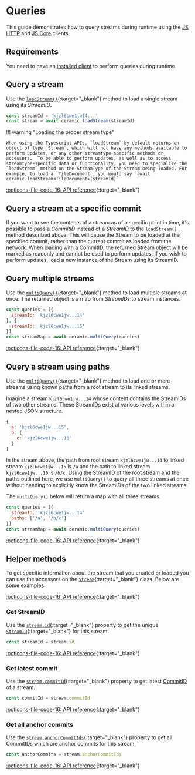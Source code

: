 # Queries

This guide demonstrates how to query streams during runtime using the [JS HTTP](./installation.md#js-http-client) and [JS Core](./installation.md#js-core-client) clients.

## **Requirements**
You need to have an [installed client](./installation.md) to perform queries during runtime.

## **Query a stream**
Use the [`loadStream()`](https://developers.ceramic.network/reference/typescript/interfaces/_ceramicnetwork_common.ceramicapi-1.html#loadstream){:target="_blank"} method to load a single stream using its *StreamID*.

``` javascript
const streamId = 'kjzl6cwe1jw14...'
const stream = await ceramic.loadStream(streamId)
```

!!! warning "Loading the proper stream type"
    
    When using the Typescript APIs, `loadStream` by default returns an object of type `Stream`, which will not have any methods available to perform updates, or any other streamtype-specific methods or accessors.  To be able to perform updates, as well as to access streamtype-specific data or functionality, you need to specialize the `loadStream` method on the StreamType of the Stream being loaded. For example, to load a `TileDocument`, you would say `await ceramic.loadStream<TileDocument>(streamId)`

[:octicons-file-code-16: API reference](https://developers.ceramic.network/reference/typescript/interfaces/_ceramicnetwork_common.ceramicapi-1.html#loadstream){:target="_blank"}

## **Query a stream at a specific commit**

If you want to see the contents of a stream as of a specific point in time, it's possible to pass a *CommitID* instead of a *StreamID* to the `loadStream()` method described above. This will cause the Stream to be loaded at the specified commit, rather than the current commit as loaded from the network. When loading with a CommitID, the returned Stream object will be marked as readonly and cannot be used to perform updates. If you wish to perform updates, load a new instance of the Stream using its StreamID.

## **Query multiple streams**

Use the [`multiQuery()`](https://developers.ceramic.network/reference/typescript/classes/_ceramicnetwork_common.ceramicapi-1.html#multiquery){:target="_blank"} method to load multiple streams at once. The returned object is a map from *StreamIDs* to stream instances.

```javascript
const queries = [{
  streamId: 'kjzl6cwe1jw...14'
}, {
  streamId: 'kjzl6cwe1jw...15'
}]
const streamMap = await ceramic.multiQuery(queries)
```

[:octicons-file-code-16: API reference](https://developers.ceramic.network/reference/typescript/interfaces/_ceramicnetwork_common.multiquery-1.html){:target="_blank"}

## **Query a stream using paths**
Use the [`multiQuery()`](https://developers.ceramic.network/reference/typescript/classes/_ceramicnetwork_common.ceramicapi-1.html#multiquery){:target="_blank"} method to load one or more streams using known paths from a root stream to its linked streams.

Imagine a stream `kjzl6cwe1jw...14` whose content contains the StreamIDs of two other streams. These StreamIDs exist at various levels within a nested JSON structure.

```javascript
{
  a: 'kjzl6cwe1jw...15',
  b: {
    c: 'kjzl6cwe1jw...16'
  }
}
```

In the stream above, the path from root stream `kjzl6cwe1jw...14` to linked stream `kjzl6cwe1jw...15` is `/a` and the path to linked stream `kjzl6cwe1jw...16` is `/b/c`. Using the StreamID of the root stream and the paths outlined here, we use `multiQuery()` to query all three streams at once without needing to explicitly know the StreamIDs of the two linked streams.

The `multiQuery()` below will return a map with all three streams.

``` javascript
const queries = [{
  streamId: 'kjzl6cwe1jw...14'
  paths: ['/a', '/b/c']
}]
const streamMap = await ceramic.multiQuery(queries)
```

[:octicons-file-code-16: API reference](https://developers.ceramic.network/reference/typescript/interfaces/_ceramicnetwork_common.multiquery-1.html){:target="_blank"}


## **Helper methods**
To get specific information about the stream that you created or loaded you can use the accessors on the [`Stream`](https://developers.ceramic.network/reference/typescript/classes/_ceramicnetwork_common.stream-1.html){:target="_blank"} class. Below are some examples.

[:octicons-file-code-16: API reference](https://developers.ceramic.network/reference/typescript/classes/_ceramicnetwork_common.stream-1.html){:target="_blank"}

### Get StreamID
Use the [`stream.id`](https://developers.ceramic.network/reference/typescript/classes/_ceramicnetwork_common.stream-1.html#id){:target="_blank"} property to get the unique [`StreamID`](https://developers.ceramic.network/reference/typescript/classes/_ceramicnetwork_streamid.streamid-1.html){:target="_blank"} for this stream.

```javascript
const streamId = stream.id
```

[:octicons-file-code-16: API reference](https://developers.ceramic.network/reference/typescript/classes/_ceramicnetwork_common.stream-1.html#id){:target="_blank"}

### Get latest commit
Use the [`stream.commitId`](https://developers.ceramic.network/reference/typescript/classes/_ceramicnetwork_common.stream-1.html#commitid){:target="_blank"} property to get latest [CommitID](https://developers.ceramic.network/reference/typescript/classes/_ceramicnetwork_streamid.commitid-1.html) of a stream.

```javascript
const commitId = stream.commitId
```

[:octicons-file-code-16: API reference](https://developers.ceramic.network/reference/typescript/classes/_ceramicnetwork_streamid.commitid-1.html){:target="_blank"}

### Get all anchor commits
Use the [`stream.anchorCommitIds`](https://developers.ceramic.network/reference/typescript/classes/_ceramicnetwork_common.stream-1.html#anchorcommitids){:target="_blank"} property to get all CommitIDs which are anchor commits for this stream.

```javascript
const anchorCommits = stream.anchorCommitIds
```

[:octicons-file-code-16: API reference](https://developers.ceramic.network/reference/typescript/classes/_ceramicnetwork_common.stream-1.html#anchorcommitids){:target="_blank"}

